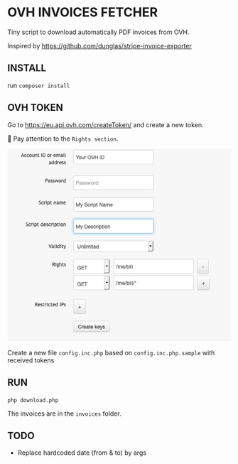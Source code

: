 # OVH INVOICES FETCHER

Tiny script to download automatically PDF invoices from OVH.

Inspired by https://github.com/dunglas/stripe-invoice-exporter

## INSTALL
run `composer install`

## OVH TOKEN
Go to https://eu.api.ovh.com/createToken/ and create a new token.

:eyes: Pay attention to the `Rights section`.

![Alt text](screenshot.png?raw=true "Create a token")

Create a new file `config.inc.php` based on `config.inc.php.sample` with received tokens

## RUN
`php download.php`

The invoices are in the `invoices` folder.

## TODO
* Replace hardcoded date (from & to) by args
